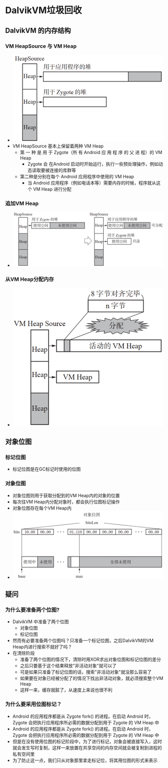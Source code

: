 # DalvikVM垃圾回收
## DalvikVM 的内存结构
### VM HeapSource 与 VM Heap 
- ![avatar](./images/dalvikvm_gc_1.png)
- VM HeapSource 基本上保留着两种 VM Heap
  - 第 一 种 是 用 于 Zygote（所 有 Android 应 用 程 序 的 父 进 程）的 VM Heap
    - Zygote 会 在Android 启动时开始运行，执行一些预处理操作，例如动态读取要被连接的库群等
  - 第二种是分别在每个 Android 应用程序中使用的 VM Heap
    - 当 Android 应用程序（例如电话本等）需要内存的时候，程序就从这个 VM Heap 进行分配

### 追加VM Heap
- ![avatar](./images/dalvikvm_gc_2.png)

### 从VM Heap分配内存
- ![avatar](./images/dalvikvm_gc_4.png)
  
## 对象位图
###  标记位图
- 标记位图是在GC标记时使用的位图
### 对象位图
- 对象位图则用于获取分配到的VM Heap内的对象的位置
- 每次往VM Heap内分配对象时，都会执行位图标记操作
- 对象位图存在每个VM Heap内
- ![avatar](./images/dalvikvm_gc_3.png)

## 疑问
### 为什么要准备两个位图?
- DalvikVM 中准备了两个位图
  - 对象位图
  - 标记位图
- 然而有必要准备两个位图吗？只准备一个标记位图，之后DalvikVM的VM Heap内进行搜索不就好了吗？
- 在清除阶段
  - 准备了两个位图的情况下，清除时用XOR求出对象位图和标记位图的差分
  - 之后只要基于这个结果释放"非活动对象"就可以了
  - 可是如果只准备了标记位图的话，搜索"非活动对象"就没那么容易了
  - 如果要在对象已经被分配了的情况下找出非活动对象，就必须搜索整个VM Heap
  - 这样一来，缓存就脏了，从速度上来说也很不利

### 为什么要采用位图标记？
- Android 的应用程序都是从 Zygote fork() 的进程。在启动 Android 时，Zygote 会把执行应用程序所必需的数据分配到用于 Zygote 的 VM Heap 中
- Android 的应用程序都是从 Zygote fork() 的进程。在启动 Android 时，Zygote 会把执行应用程序所必需的数据分配到用于 Zygote 的 VM Heap 中
- 但是在没有使用位图的标记阶段中，为了进行标记，对象会被直接写入，这时就会发生写时复制，这样一来放置在共享空间的内存空间就会被复制到进程的私有空间里
- 为了防止这一点，我们只从对象那里拿走标记位，将其用位图的形式来表示